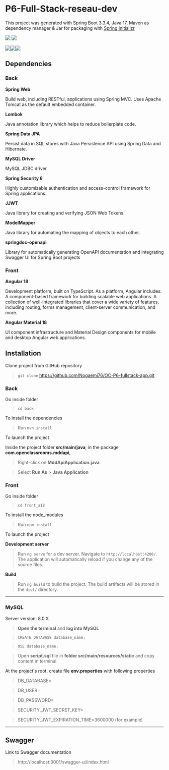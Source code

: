 # P6-Full-Stack-reseau-dev

This project was generated with Spring Boot 3.3.4, 
Java 17, Maven as dependency manager & Jar for packaging
with [Spring Initializr](https://github.com/spring-io/initializr/)

<img src="https://img.shields.io/badge/Language%20-%20Java%20-%20%23DB3431?logo=java&logoColor=%23fff"> <img src="https://img.shields.io/badge/Language%20-%20TypeScript%20-%20%233178C6?logoColor=%23fff">

<img src="https://img.shields.io/badge/Spring%20-%20%236CB52D?logo=spring&logoColor=%23fff"><img src="https://img.shields.io/badge/Angular%20-%20%23800BF2?logo=angular&logoColor=%23fff"><img src="https://img.shields.io/badge/MySQL%20-%20%233E6E93?logo=angular&logoColor=%23fff">

## Dependencies

### Back

**Spring Web**

Build web, including RESTful, applications using Spring MVC. Uses Apache Tomcat as the default embedded container.

**Lombok**

Java annotation library which helps to reduce boilerplate code.

**Spring Data JPA**

Persist data in SQL stores with Java Persistence API using Spring Data and Hibernate.

**MySQL Driver**

MySQL JDBC driver

**Spring Security 6**

Highly customizable authentication and access-control framework for Spring applications.

**JJWT**

Java library for creating and verifying JSON Web Tokens.

**ModelMapper** 

Java library for automating the mapping of objects to each other.

**springdoc-openapi** 

Library for automatically generating OpenAPI documentation and integrating Swagger UI for Spring Boot projects

### Front

**Angular 18**

Development platform, built on TypeScript. As a platform, Angular includes: A component-based framework for building scalable web applications. A collection of well-integrated libraries that cover a wide variety of features, including routing, forms management, client-server communication, and more.

**Angular Material 18**

UI component infrastructure and Material Design components for mobile and desktop Angular web applications.

## Installation

Clone project from GitHub repository
> `git clone` https://github.com/Nogaemi76/OC-P6-fullstack-app.git

### Back

Go inside folder
> `cd back`

 To install the dependencies
> Run `mvn install`

To launch the project

Inside the project folder **src/main/java**, 
in the package **com.openclassrooms.mddapi**,
> Right-click on **MddApiApplication.java**
 
> Select **Run As** > **Java Application**

### Front

Go inside folder
> `cd front_a18`

To install the node_modules
> Run `npm install`

To launch the project

**Development server**
> Run `ng serve` for a dev server. Navigate to `http://localhost:4200/`. 
The application will automatically reload if you change any of the source files.

**Build**

> Run `ng build` to build the project.
The build artifacts will be stored in the `dist/` directory.

---
### MySQL
Server version: 8.0.X
>**Open the terminal** and **log into MySQL**

> ```CREATE DATABASE database_name;```

> ```USE database_name;```

> Open **script.sql** file in **folder src/main/resources/static**
> and copy content in terminal

At the project's root,
create file **env.properties** with following properties
>DB_DATABASE=

>DB_USER=

>DB_PASSWORD=

>SECURITY_JWT_SECRET_KEY=

>SECURITY_JWT_EXPIRATION_TIME=3600000 (for example)

---
## Swagger
Link to Swagger documentation
>  http://localhost:3001/swagger-ui/index.html

